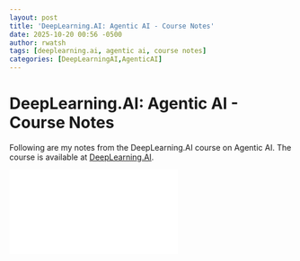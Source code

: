 ```yaml
---
layout: post
title: 'DeepLearning.AI: Agentic AI - Course Notes'
date: 2025-10-20 00:56 -0500
author: rwatsh
tags: [deeplearning.ai, agentic ai, course notes]
categories: [DeepLearningAI,AgenticAI]
---
```

# DeepLearning.AI: Agentic AI - Course Notes

Following are my notes from the DeepLearning.AI course on Agentic AI. The course is available at [DeepLearning.AI](https://www.deeplearning.ai/).


![DeepLearning.AI Agentic AI Course Notes](/notes/Applied_Generative_AI.pdf)
